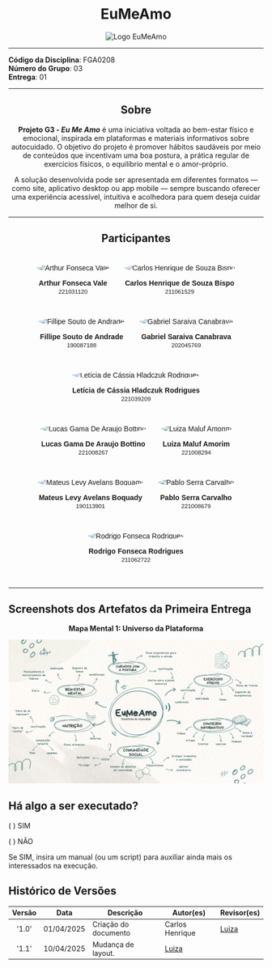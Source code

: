 <center>

# __EuMeAmo__

![Logo EuMeAmo](../assets/logo-removebg-preview.png)

</center>

---

**Código da Disciplina**: FGA0208<br>
**Número do Grupo**: 03<br>
**Entrega**: 01<br>

---

<center>

## Sobre 

**Projeto G3 - *Eu Me Amo*** é uma iniciativa voltada ao bem-estar físico e emocional, inspirada em plataformas e materiais informativos sobre autocuidado. O objetivo do projeto é promover hábitos saudáveis por meio de conteúdos que incentivam uma boa postura, a prática regular de exercícios físicos, o equilíbrio mental e o amor-próprio.

A solução desenvolvida pode ser apresentada em diferentes formatos — como site, aplicativo desktop ou app mobile — sempre buscando oferecer uma experiência acessível, intuitiva e acolhedora para quem deseja cuidar melhor de si.

---
## __Participantes__

<div style="display: flex; flex-wrap: wrap; justify-content: center; gap: 30px; padding: 20px; font-family: Arial, sans-serif;">

  <div style="text-align: center;">
    <img src="https://avatars.githubusercontent.com/u/169956243?v=4" alt="Arthur Fonseca Vale" style="width: 100px; height: 100px; border-radius: 50%; object-fit: cover;">
    <p><strong>Arthur Fonseca Vale</strong><br><small>221031120</small></p>
  </div>

  <div style="text-align: center;">
    <img src="https://avatars.githubusercontent.com/u/176343509?s=400&u=f68505c1514d25643e35b4b3869217ca352e8ab5&v=4" alt="Carlos Henrique de Souza Bispo" style="width: 100px; height: 100px; border-radius: 50%; object-fit: cover;">
    <p><strong>Carlos Henrique de Souza Bispo</strong><br><small>211061529</small></p>
  </div>

  <div style="text-align: center;">
    <img src="https://avatars.githubusercontent.com/u/72557022?v=4" alt="Fillipe Souto de Andrade" style="width: 100px; height: 100px; border-radius: 50%; object-fit: cover;">
    <p><strong>Fillipe Souto de Andrade</strong><br><small>190087188</small></p>
  </div>

  <div style="text-align: center;">
    <img src="https://avatars.githubusercontent.com/u/123017858?v=4" alt="Gabriel Saraiva Canabrava" style="width: 100px; height: 100px; border-radius: 50%; object-fit: cover;">
    <p><strong>Gabriel Saraiva Canabrava</strong><br><small>202045769</small></p>
  </div>

  <div style="text-align: center;">
    <img src="https://avatars.githubusercontent.com/u/109438911?v=4" alt="Letícia de Cássia Hladczuk Rodrigues" style="width: 100px; height: 100px; border-radius: 50%; object-fit: cover;">
    <p><strong>Letícia de Cássia Hladczuk Rodrigues</strong><br><small>221039209</small></p>
  </div>

  <div style="text-align: center;">
    <img src="https://avatars.githubusercontent.com/u/101297130?v=4" alt="Lucas Gama De Araujo Bottino" style="width: 100px; height: 100px; border-radius: 50%; object-fit: cover;">
    <p><strong>Lucas Gama De Araujo Bottino</strong><br><small>221008267</small></p>
  </div>

  <div style="text-align: center;">
    <img src="https://avatars.githubusercontent.com/u/117913962?v=4" alt="Luiza Maluf Amorim" style="width: 100px; height: 100px; border-radius: 50%; object-fit: cover;">
    <p><strong>Luiza Maluf Amorim</strong><br><small>221008294</small></p>
  </div>

  <div style="text-align: center;">
    <img src="https://avatars.githubusercontent.com/u/70410544?v=4" alt="Mateus Levy Avelans Boquady" style="width: 100px; height: 100px; border-radius: 50%; object-fit: cover;">
    <p><strong>Mateus Levy Avelans Boquady</strong><br><small>190113901</small></p>
  </div>

  <div style="text-align: center;">
    <img src="https://avatars.githubusercontent.com/u/164106433?v=4" alt="Pablo Serra Carvalho" style="width: 100px; height: 100px; border-radius: 50%; object-fit: cover;">
    <p><strong>Pablo Serra Carvalho</strong><br><small>221008679</small></p>
  </div>

  <div style="text-align: center;">
    <img src="https://avatars.githubusercontent.com/u/98030427?v=4" alt="Rodrigo Fonseca Rodrigues" style="width: 100px; height: 100px; border-radius: 50%; object-fit: cover;">
    <p><strong>Rodrigo Fonseca Rodrigues</strong><br><small>211062722</small></p>
  </div>

</div>

---

</center>



## __Screenshots dos Artefatos da Primeira Entrega__




<center>

__Mapa Mental 1: Universo da Plataforma__

![Mapa Mental 1](assets/mapas_mentais/mapamental_EuMeAmo_plataforma_autocuidado.png)

</center>

## Há algo a ser executado?

( ) SIM

( ) NÃO

Se SIM, insira um manual (ou um script) para auxiliar ainda mais os interessados na execução.



## Histórico de Versões

| Versão | Data | Descrição | Autor(es) | Revisor(es) | 
| :----: | :--: | --------- | ----------- | ------ |
| '1.0'  | 01/04/2025 | Criação do documento |Carlos Henrique  | [Luiza](Luiza) | 
| '1.1' | 10/04/2025 | Mudança de layout. | [Luiza]()